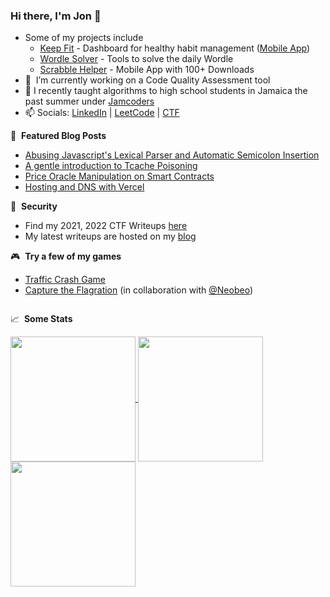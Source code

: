 

### Hi there, I'm Jon 👋

- Some of my projects include
    - [Keep Fit](https://keep-fit-7a9b7.web.app/login) - Dashboard for healthy habit management ([Mobile App](https://play.google.com/store/apps/details?id=com.keepfitmobile))
    - [Wordle Solver](https://wordle-solver-self.vercel.app/) - Tools to solve the daily Wordle
    - [Scrabble Helper](https://play.google.com/store/apps/details?id=com.coffeecoder.scrabblehelper&pli=1) - Mobile App with 100+ Downloads
- 🔭 &nbsp;I’m currently working on a Code Quality Assessment tool
- 💼 I recently taught algorithms to high school students in Jamaica the past summer under [Jamcoders](https://jamcoders.org.jm/)
- 📫 Socials: [LinkedIn](https://www.linkedin.com/in/jontay999/) | [LeetCode](https://leetcode.com/jontay999/) | [CTF](https://ctftime.org/team/151372)

📕 &nbsp;**Featured Blog Posts**
<!-- BLOG-POST-LIST:START -->
- [Abusing Javascript's Lexical Parser and Automatic Semicolon Insertion](https://jontay999.com/posts/dicectf-2023-gift)
- [A gentle introduction to Tcache Poisoning](https://jontay999.com/posts/bsidestlv-2022-n0tes)
- [Price Oracle Manipulation on Smart Contracts](https://jontay999.com/posts/cyberleague-2022-space-contract)
- [Hosting and DNS with Vercel](https://jontay999.com/posts/hosting-and-dns-with-vercel)
<!-- BLOG-POST-LIST:END -->

👀 &nbsp;**Security**
- Find my 2021, 2022 CTF Writeups [here](https://github.com/jontay999/CTF-writeups)
- My latest writeups are hosted on my [blog](https://jontay999.com/blog)

🎮 &nbsp;**Try a few of my games**
- [Traffic Crash Game](https://traffic-crash-game.vercel.app/)
- [Capture the Flagration](https://2022.reddothunt.sg/static/puzzle_resources/capture-the-flagration/wetwork-traffic.html) (in collaboration with [@Neobeo](https://github.com/Neobeo))


<img alt='analytics' src='https://profile-counter.glitch.me/jontay999/count.svg' width='0px' height="0px">

📈 &nbsp;**Some Stats**
<!-- ![Jon's GitHub stats](https://github-readme-stats.vercel.app/api?username=jontay999&show_icons=true&theme=radical) -->

<a href="https://github.com/anuraghazra/github-readme-stats">
  <img height=200 align="center" src="https://github-readme-stats-co7lxvyzz-jontay999.vercel.app/api/top-langs/?theme=transparent&username=jontay999&size_weight=0.5&hide=jupyter%20notebook&count_weight=0.5&layout=compact&langs_count=10" />
</a>

<a href="https://leetcode.com/jontay999">
  <img height=200 align="center" src="https://leetcard.jacoblin.cool/jontay999?ext=heatmap" />
</a>
<a href="https://github.com/anuraghazra/github-readme-stats">
    <img height=200 align="center" src="https://github-readme-stats.vercel.app/api?username=jontay999&show_icons=true" />
</a>


